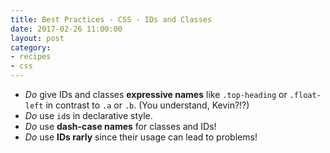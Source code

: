 ```yaml
---
title: Best Practices - CSS - IDs and Classes
date: 2017-02-26 11:00:00
layout: post
category:
- recipes
- css
---
```


* _Do_ give IDs and classes **expressive names** like `.top-heading` or `.float-left`
  in contrast to `.a` or `.b`. (You understand, Kevin?!?)
* _Do_ use `id`s in declarative style.
* _Do_ use **dash-case names** for classes and IDs!
* _Do_ use **IDs rarly** since their usage can lead to problems!